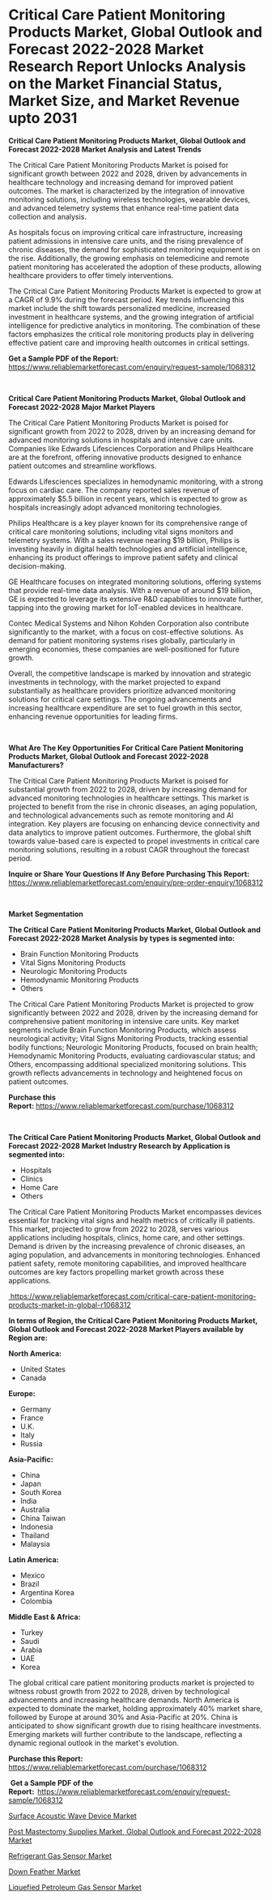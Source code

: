 <p><h1>Critical Care Patient Monitoring Products Market, Global Outlook and Forecast 2022-2028 Market Research Report Unlocks Analysis on the Market Financial Status, Market Size, and Market Revenue upto 2031</h1></p><p><strong>Critical Care Patient Monitoring Products Market, Global Outlook and Forecast 2022-2028 Market Analysis and Latest Trends</strong></p>
<p><p>The Critical Care Patient Monitoring Products Market is poised for significant growth between 2022 and 2028, driven by advancements in healthcare technology and increasing demand for improved patient outcomes. The market is characterized by the integration of innovative monitoring solutions, including wireless technologies, wearable devices, and advanced telemetry systems that enhance real-time patient data collection and analysis.</p><p>As hospitals focus on improving critical care infrastructure, increasing patient admissions in intensive care units, and the rising prevalence of chronic diseases, the demand for sophisticated monitoring equipment is on the rise. Additionally, the growing emphasis on telemedicine and remote patient monitoring has accelerated the adoption of these products, allowing healthcare providers to offer timely interventions.</p><p>The Critical Care Patient Monitoring Products Market is expected to grow at a CAGR of 9.9% during the forecast period. Key trends influencing this market include the shift towards personalized medicine, increased investment in healthcare systems, and the growing integration of artificial intelligence for predictive analytics in monitoring. The combination of these factors emphasizes the critical role monitoring products play in delivering effective patient care and improving health outcomes in critical settings.</p></p>
<p><strong>Get a Sample PDF of the Report:&nbsp;</strong> <a href="https://www.reliablemarketforecast.com/enquiry/request-sample/1068312">https://www.reliablemarketforecast.com/enquiry/request-sample/1068312</a></p>
<p>&nbsp;</p>
<p><strong>Critical Care Patient Monitoring Products Market, Global Outlook and Forecast 2022-2028 Major Market Players</strong></p>
<p><p>The Critical Care Patient Monitoring Products Market is poised for significant growth from 2022 to 2028, driven by an increasing demand for advanced monitoring solutions in hospitals and intensive care units. Companies like Edwards Lifesciences Corporation and Philips Healthcare are at the forefront, offering innovative products designed to enhance patient outcomes and streamline workflows.</p><p>Edwards Lifesciences specializes in hemodynamic monitoring, with a strong focus on cardiac care. The company reported sales revenue of approximately $5.5 billion in recent years, which is expected to grow as hospitals increasingly adopt advanced monitoring technologies.</p><p>Philips Healthcare is a key player known for its comprehensive range of critical care monitoring solutions, including vital signs monitors and telemetry systems. With a sales revenue nearing $19 billion, Philips is investing heavily in digital health technologies and artificial intelligence, enhancing its product offerings to improve patient safety and clinical decision-making.</p><p>GE Healthcare focuses on integrated monitoring solutions, offering systems that provide real-time data analysis. With a revenue of around $19 billion, GE is expected to leverage its extensive R&D capabilities to innovate further, tapping into the growing market for IoT-enabled devices in healthcare.</p><p>Contec Medical Systems and Nihon Kohden Corporation also contribute significantly to the market, with a focus on cost-effective solutions. As demand for patient monitoring systems rises globally, particularly in emerging economies, these companies are well-positioned for future growth.</p><p>Overall, the competitive landscape is marked by innovation and strategic investments in technology, with the market projected to expand substantially as healthcare providers prioritize advanced monitoring solutions for critical care settings. The ongoing advancements and increasing healthcare expenditure are set to fuel growth in this sector, enhancing revenue opportunities for leading firms.</p></p>
<p>&nbsp;</p>
<p><strong>What Are The Key Opportunities For Critical Care Patient Monitoring Products Market, Global Outlook and Forecast 2022-2028 Manufacturers?</strong></p>
<p><p>The Critical Care Patient Monitoring Products Market is poised for substantial growth from 2022 to 2028, driven by increasing demand for advanced monitoring technologies in healthcare settings. This market is projected to benefit from the rise in chronic diseases, an aging population, and technological advancements such as remote monitoring and AI integration. Key players are focusing on enhancing device connectivity and data analytics to improve patient outcomes. Furthermore, the global shift towards value-based care is expected to propel investments in critical care monitoring solutions, resulting in a robust CAGR throughout the forecast period.</p></p>
<p><strong>Inquire or Share Your Questions If Any Before Purchasing This Report:</strong> <a href="https://www.reliablemarketforecast.com/enquiry/pre-order-enquiry/1068312">https://www.reliablemarketforecast.com/enquiry/pre-order-enquiry/1068312</a></p>
<p>&nbsp;</p>
<p><strong>Market Segmentation</strong></p>
<p><strong>The Critical Care Patient Monitoring Products Market, Global Outlook and Forecast 2022-2028 Market Analysis by types is segmented into:</strong></p>
<p><ul><li>Brain Function Monitoring Products</li><li>Vital Signs Monitoring Products</li><li>Neurologic Monitoring Products</li><li>Hemodynamic Monitoring Products</li><li>Others</li></ul></p>
<p><p>The Critical Care Patient Monitoring Products Market is projected to grow significantly between 2022 and 2028, driven by the increasing demand for comprehensive patient monitoring in intensive care units. Key market segments include Brain Function Monitoring Products, which assess neurological activity; Vital Signs Monitoring Products, tracking essential bodily functions; Neurologic Monitoring Products, focused on brain health; Hemodynamic Monitoring Products, evaluating cardiovascular status; and Others, encompassing additional specialized monitoring solutions. This growth reflects advancements in technology and heightened focus on patient outcomes.</p></p>
<p><strong>Purchase this Report:&nbsp;</strong><a href="https://www.reliablemarketforecast.com/purchase/1068312">https://www.reliablemarketforecast.com/purchase/1068312</a></p>
<p>&nbsp;</p>
<p><strong>The Critical Care Patient Monitoring Products Market, Global Outlook and Forecast 2022-2028 Market Industry Research by Application is segmented into:</strong></p>
<p><ul><li>Hospitals</li><li>Clinics</li><li>Home Care</li><li>Others</li></ul></p>
<p><p>The Critical Care Patient Monitoring Products Market encompasses devices essential for tracking vital signs and health metrics of critically ill patients. This market, projected to grow from 2022 to 2028, serves various applications including hospitals, clinics, home care, and other settings. Demand is driven by the increasing prevalence of chronic diseases, an aging population, and advancements in monitoring technologies. Enhanced patient safety, remote monitoring capabilities, and improved healthcare outcomes are key factors propelling market growth across these applications.</p></p>
<p><a href="https://www.reliablemarketforecast.com/critical-care-patient-monitoring-products-market-in-global-r1068312">&nbsp;https://www.reliablemarketforecast.com/critical-care-patient-monitoring-products-market-in-global-r1068312</a></p>
<p><strong>In terms of Region, the Critical Care Patient Monitoring Products Market, Global Outlook and Forecast 2022-2028 Market Players available by Region are:</strong></p>
<p>
    <p> <strong> North America: </strong>
        <ul>
            <li>United States</li>
            <li>Canada</li>
        </ul>
        </p> 
    <p> <strong> Europe: </strong>
        <ul>
            <li>Germany</li>
            <li>France</li>
            <li>U.K.</li>
            <li>Italy</li>
            <li>Russia</li>
        </ul>
        </p> 
    <p> <strong> Asia-Pacific: </strong>
        <ul>
            <li>China</li>
            <li>Japan</li>
            <li>South Korea</li>
            <li>India</li>
            <li>Australia</li>
            <li>China Taiwan</li>
            <li>Indonesia</li>
            <li>Thailand</li>
            <li>Malaysia</li>
        </ul>
        </p> 
    <p> <strong> Latin America: </strong>
        <ul>
            <li>Mexico</li>
            <li>Brazil</li>
            <li>Argentina Korea</li>
            <li>Colombia</li>
        </ul>
        </p> 
    <p> <strong> Middle East & Africa: </strong>
        <ul>
            <li>Turkey</li>
            <li>Saudi</li>
            <li>Arabia</li>
            <li>UAE</li>
            <li>Korea</li>
        </ul>
    </p>
    </p>
<p><p>The global critical care patient monitoring products market is projected to witness robust growth from 2022 to 2028, driven by technological advancements and increasing healthcare demands. North America is expected to dominate the market, holding approximately 40% market share, followed by Europe at around 30% and Asia-Pacific at 20%. China is anticipated to show significant growth due to rising healthcare investments. Emerging markets will further contribute to the landscape, reflecting a dynamic regional outlook in the market's evolution.</p></p>
<p><strong>Purchase this Report: </strong><a href="https://www.reliablemarketforecast.com/purchase/1068312">https://www.reliablemarketforecast.com/purchase/1068312</a></p>
<p>&nbsp;<strong>Get a Sample PDF of the Report:&nbsp;&nbsp;</strong><a href="https://www.reliablemarketforecast.com/enquiry/request-sample/1068312">https://www.reliablemarketforecast.com/enquiry/request-sample/1068312</a></p>
<p><strong></strong></p>
<p><p><a href="https://www.linkedin.com/pulse/surface-acoustic-wave-device-market-trends-focusing-insight-mqwwf?trackingId=9WFie2aGT1in0XHwyYcckg%3D%3D">Surface Acoustic Wave Device Market</a></p><p><a href="https://github.com/gdfhhhj/Market-Research-Report-List-6/blob/main/post-mastectomy-supplies-market-global-outlook-and-forecast-2022-2028-market.md">Post Mastectomy Supplies Market, Global Outlook and Forecast 2022-2028 Market</a></p><p><a href="https://medium.com/@annahawkins697/the-global-refrigerant-gas-sensor-market-is-expected-to-witness-a-compound-annual-growth-rate-9be11f95de35">Refrigerant Gas Sensor Market</a></p><p><a href="https://issuu.com/reportprime-2/docs/down-feather-market-size-2030.pptx_e53ee1b2c8078f">Down Feather Market</a></p><p><a href="https://medium.com/@annahawkins697/the-market-for-liquefied-petroleum-gas-sensor-market-is-examined-in-this-report-along-with-the-7a0550e56fb3">Liquefied Petroleum Gas Sensor Market</a></p></p>